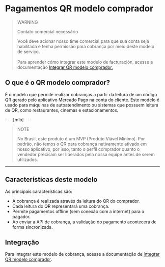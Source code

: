 # Pagamentos QR modelo comprador

> WARNING
>
> Contato comercial necessário
>
> Você deve acionar nosso time comercial para que sua conta seja habilitada e tenha permissão para cobrança por meio deste modelo de serviço.
> </br></br>
> Para aprender cómo integrar este modelo de facturación, acesse a documentação [Integrar QR modelo comprador.](/developers/pt/docs/qr-code/qr-unattended/qr-unattended-part-b) 

## O que é o QR modelo comprador?

É o modelo que permite realizar cobranças a partir da leitura de um código QR gerado pelo aplicativo Mercado Pago na conta do cliente. Este modelo é usado para máquinas de autoatendimento ou sistemas que possuem leitura de QR, como restaurantes, cinemas e estacionamentos. 

----[mlb]----

> NOTE
>
> No Brasil, este produto é um MVP (Produto Viável Mínimo). Por padrão, não temos o QR para cobrança nativamente ativado em nosso aplicativo, por isso, tanto o perfil comprador quanto o vendedor precisam ser liberados pela nossa equipe antes de serem utilizados. 

------------

## Características deste modelo

As principais características são:

- A cobrança é realizada através da leitura do QR do comprador.
- Cada leitura do QR representará uma cobrança.
- Permite pagamentos offline (sem conexão com a internet) para o pagador. 
- Ao enviar a API de cobrança, a validação do pagamento acontecerá de forma sincronizada.

## Integração

Para integrar este modelo de cobrança, acesse a documentação de [Integrar QR modelo comprador](/developers/pt/docs/qr-code/qr-buyer/qr-buyer-part-b).